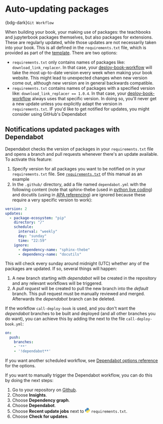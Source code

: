 # Auto-updating packages

{bdg-dark}`Git Workflow`

When building your book, your making use of packages: the teachbooks and jupyterbook packages themselves, but also packages for extensions. These are regularly updated, while those updates are not necessarily taken into your book. This is all defined in the `requirements.txt` file, which is provided as part of the [template](../external/template/README.md). There are two options:
- `requirements.txt` only contains names of packages like: `download_link_replacer`. In that case, your [deploy-book-workflow](../external/deploy-book-workflow/README.md) will take the most up-to-date version every week when making your book website. This might lead to unexpected changes when new version come out, although new version are in general backwards compatible.
- `requirements.txt` contains names of packages with a specified version like: `download_link_replacer == 1.0.4`. In that case, your [deploy-book-workflow](../external/deploy-book-workflow/README.md) always uses that specific version. In doing so, you'll never get a new update unless you explicitly adapt the version in `requirements.txt`. IF you'd like to get notified for updates, you might consider using GitHub's Dependabot

## Notifications updated packages with Dependabot

Dependabot checks the version of packages in your `requirements.txt` file and opens a branch and pull requests whenever there's an update available. To activate this feature:
1. Specify version for all packages you want to be notified on in your `requirements.txt` file. See [`requirements.txt`](https://github.com/TeachBooks/manual/blob/release/requirements.txt) of this manual as an example
1. In the `.github/` directory, add a file named `dependabot.yml` with the following content (note that sphinx-thebe (used in [python live coding](./live_code.ipynb)) and docutils (using in [APA referencing](./apa.md)) are ignored because these require a very specific version to work):
```yaml
version: 2
updates:
  - package-ecosystem: "pip" 
    directory: "/"
    schedule:
      interval: "weekly"
      day: "sunday"
      time: "22:59"
    ignore:
      - dependency-name: "sphinx-thebe"
      - dependency-name: "docutils"
```

This will check every sunday around midnight (UTC) whether any of the packages are updated. If so, several things will happen:
1. A new branch starting with _dependabot_ will be created in the repository and any relevant workflows will be triggered.
1.  A _pull request_ will be created to pull the new branch into the _default_ branch. This pull request must be manually reviewed and merged. Afterwards the _dependabot_ branch can be deleted.

If the workflow `call-deploy-book` is used, and you don't want the _dependabot_ branches to be built and deployed (and all other branches you do want),  you can achieve this by adding the next to the file `call-deploy-book.yml`:

```yaml
on:
  push:
    branches:
    - '**'
    - '!dependabot**'
```

If you want another scheduled workflow, see [Dependabot options reference](https://docs.github.com/en/code-security/dependabot/working-with-dependabot/dependabot-options-reference#schedule-) for the options.

If you want to manually trigger the Dependabot workflow, you can do this by doing the next steps:

1. Go to your repository on [Github](https://github.com/).
1. Choose **Insights**.
1. Choose **Dependency graph**.
1. Choose **Dependabot**.
1. Choose **Recent update jobs** next to <svg xmlns="http://www.w3.org/2000/svg" viewBox="0 0 16 16" fill="none" role="img" aria-labelledby="a5ltiumrgcrur1ds9f7gmugoditp5omm" class="octicon" width="16" height="16"><title id="a5ltiumrgcrur1ds9f7gmugoditp5omm">pip</title><path d="M7.932.036c-4.052 0-3.799 1.757-3.799 1.757l.005 1.82h3.867v.547H2.602S.009 3.866.009 7.954c0 4.089 2.263 3.944 2.263 3.944h1.35V10S3.55 7.738 5.85 7.738h3.835s2.155.034 2.155-2.083v-3.5s.327-2.12-3.908-2.12zM5.8 1.26a.695.695 0 11.001 1.39.695.695 0 010-1.39z" fill="#387EB8"></path><path d="M8.047 15.914c4.052 0 3.8-1.757 3.8-1.757l-.005-1.82H7.975v-.547h5.403s2.592.294 2.592-3.795c0-4.088-2.263-3.943-2.263-3.943h-1.35v1.897s.073 2.263-2.227 2.263H6.295S4.14 8.177 4.14 10.295v3.5s-.327 2.12 3.907 2.12zm2.132-1.224a.695.695 0 110-1.39.695.695 0 010 1.39z" fill="#FFE052"></path></svg> `requirements.txt`.
1. Choose **Check for updates**.